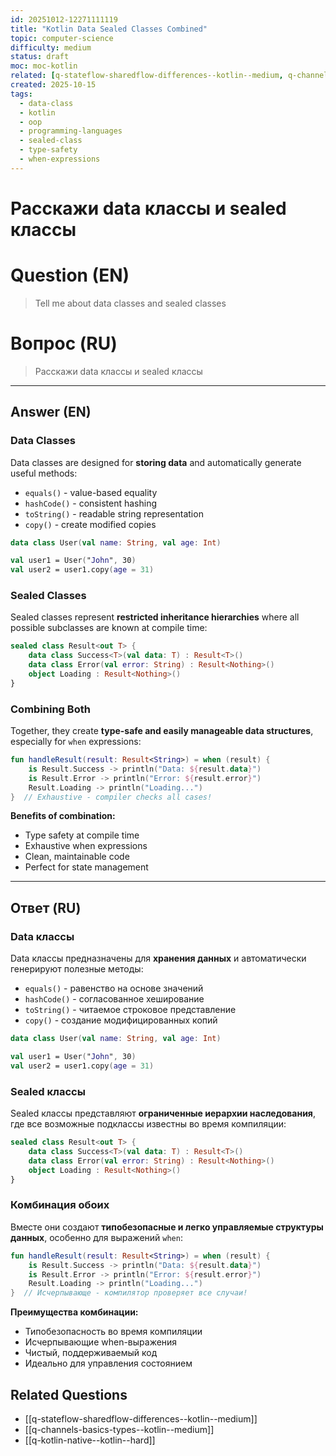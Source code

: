 ```yaml
---
id: 20251012-12271111119
title: "Kotlin Data Sealed Classes Combined"
topic: computer-science
difficulty: medium
status: draft
moc: moc-kotlin
related: [q-stateflow-sharedflow-differences--kotlin--medium, q-channels-basics-types--kotlin--medium, q-kotlin-native--kotlin--hard]
created: 2025-10-15
tags:
  - data-class
  - kotlin
  - oop
  - programming-languages
  - sealed-class
  - type-safety
  - when-expressions
---
```

# Расскажи data классы и sealed классы

# Question (EN)
> Tell me about data classes and sealed classes

# Вопрос (RU)
> Расскажи data классы и sealed классы

---

## Answer (EN)

### Data Classes

Data classes are designed for **storing data** and automatically generate useful methods:
- `equals()` - value-based equality
- `hashCode()` - consistent hashing
- `toString()` - readable string representation
- `copy()` - create modified copies

```kotlin
data class User(val name: String, val age: Int)

val user1 = User("John", 30)
val user2 = user1.copy(age = 31)
```

### Sealed Classes

Sealed classes represent **restricted inheritance hierarchies** where all possible subclasses are known at compile time:

```kotlin
sealed class Result<out T> {
    data class Success<T>(val data: T) : Result<T>()
    data class Error(val error: String) : Result<Nothing>()
    object Loading : Result<Nothing>()
}
```

### Combining Both

Together, they create **type-safe and easily manageable data structures**, especially for `when` expressions:

```kotlin
fun handleResult(result: Result<String>) = when (result) {
    is Result.Success -> println("Data: ${result.data}")
    is Result.Error -> println("Error: ${result.error}")
    Result.Loading -> println("Loading...")
}  // Exhaustive - compiler checks all cases!
```

**Benefits of combination:**
- Type safety at compile time
- Exhaustive when expressions
- Clean, maintainable code
- Perfect for state management

---

## Ответ (RU)

### Data классы

Data классы предназначены для **хранения данных** и автоматически генерируют полезные методы:
- `equals()` - равенство на основе значений
- `hashCode()` - согласованное хеширование
- `toString()` - читаемое строковое представление
- `copy()` - создание модифицированных копий

```kotlin
data class User(val name: String, val age: Int)

val user1 = User("John", 30)
val user2 = user1.copy(age = 31)
```

### Sealed классы

Sealed классы представляют **ограниченные иерархии наследования**, где все возможные подклассы известны во время компиляции:

```kotlin
sealed class Result<out T> {
    data class Success<T>(val data: T) : Result<T>()
    data class Error(val error: String) : Result<Nothing>()
    object Loading : Result<Nothing>()
}
```

### Комбинация обоих

Вместе они создают **типобезопасные и легко управляемые структуры данных**, особенно для выражений `when`:

```kotlin
fun handleResult(result: Result<String>) = when (result) {
    is Result.Success -> println("Data: ${result.data}")
    is Result.Error -> println("Error: ${result.error}")
    Result.Loading -> println("Loading...")
}  // Исчерпывающе - компилятор проверяет все случаи!
```

**Преимущества комбинации:**
- Типобезопасность во время компиляции
- Исчерпывающие when-выражения
- Чистый, поддерживаемый код
- Идеально для управления состоянием

## Related Questions

- [[q-stateflow-sharedflow-differences--kotlin--medium]]
- [[q-channels-basics-types--kotlin--medium]]
- [[q-kotlin-native--kotlin--hard]]
